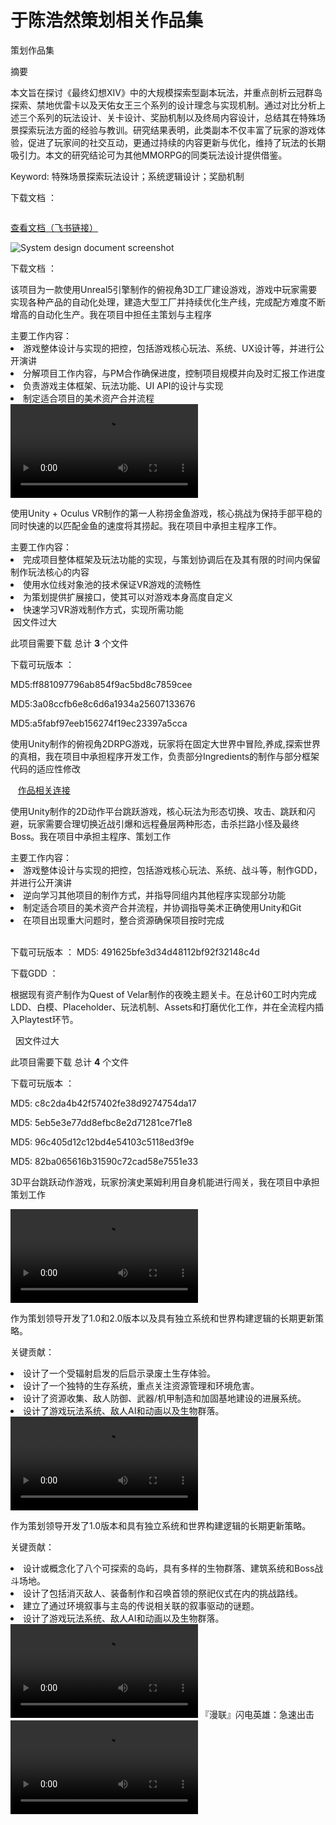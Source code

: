 # 于陈浩然策划相关作品集
<tip><p>策划作品集</p></tip>

[//]: # (<note><a href="游戏经验.md">跳转游戏经验</a></note>)
[//]: # (<p>那我确实是没办法在面试的时候解释这么多东西，这文档我写了28页。</p>)

<procedure title="玩法设计分析：MMORPG中的特殊场景探索玩法设计" collapsible="true" default-state="expanded">
    <note>
    <p>摘要</p>
    <p>本文旨在探讨《最终幻想XIV》中的大规模探索型副本玩法，并重点剖析云冠群岛探索、禁地优雷卡以及天佑女王三个系列的设计理念与实现机制。通过对比分析上述三个系列的玩法设计、关卡设计、奖励机制以及终局内容设计，总结其在特殊场景探索玩法方面的经验与教训。研究结果表明，此类副本不仅丰富了玩家的游戏体验，促进了玩家间的社交互动，更通过持续的内容更新与优化，维持了玩法的长期吸引力。本文的研究结论可为其他MMORPG的同类玩法设计提供借鉴。</p>
    <p>Keyword: 特殊场景探索玩法设计；系统逻辑设计；奖励机制</p>
    </note>
    <p>下载文档 ： <resource src="../downloadable/MMORPG中的特殊场景探索玩法设计.pdf"></resource></p>
</procedure>


<procedure title="个人策划练习 - FF14邮件系统拆解案" collapsible="true" default-state="expanded">
    <img src="MailSystem.png" alt=""/>
    <p><a href="https://github.com/ElectricArc-Yu/GD10Final/releases">查看文档（飞书链接） </a></p>
</procedure>

<procedure title="个人策划练习 - 参考最终幻想14" collapsible="true" default-state="expanded">
    <img src="FF14PvPSDD.png" alt="System design document screenshot" />
    <!-- <a href="FF14PvPSDD-C.md">详细内容及分析思路 当前正在完善中</a> -->
    <p>下载文档 ： <resource src="../downloadable/ファイナルファンタジーXIVフロントライン新ルール企画書.pdf"></resource></p>
</procedure>

<procedure title="非法组装" collapsible="true" default-state="expanded">
        <p>该项⽬为⼀款使⽤Unreal5引擎制作的俯视⻆3D⼯⼚建设游戏，游戏中玩家需要实现各种产品的⾃动化处理，建造⼤型⼯⼚并持续优化⽣产线，完成配⽅难度不断增⾼的⾃动化⽣产。我在项目中担任主策划与主程序</p>
        主要工作内容：
        <list>
        <li>游戏整体设计与实现的把控，包括游戏核心玩法、系统、UX设计等，并进行公开演讲</li>
        <li>分解项目工作内容，与PM合作确保进度，控制项目规模并向及时汇报工作进度</li>
        <li>负责游戏主体框架、玩法功能、UI API的设计与实现</li>
        <li>制定适合项目的美术资产合并流程</li>
        </list>
        <video src="Illegal Assembly.mp4" preview-src="VideoCover.png"/>
        <img src="IllagelAssemblyLogo.PNG"  alt=""/>
        <p>首页展示</p>
        <img src="IA_06.png" alt=""/>
        <p>编辑器内展示</p>
        <img src="IA_01.png" alt=""/>
        <img src="IA_02.png" alt=""/>
        <img src="IA_07.png" alt=""/>
        <p>工程展示</p>
        <img src="IA_03.png" alt=""/>
        <img src="IA_04.png" alt=""/>
        <p>UI进度展示</p>
        <img src="IA_05.png" alt=""/>
        <p>部分教程展示</p>
        <img src="IA_08.png" alt=""/>
        <a href="https://github.com/ElectricArc-Yu/GD10Final/releases">下载可玩版本</a>
</procedure>

<procedure title="VR捞金鱼" collapsible="true" default-state="expanded">
    <p>使用Unity + Oculus VR制作的第一人称捞金鱼游戏，核心挑战为保持手部平稳的同时快速的以匹配金鱼的速度将其捞起。我在项目中承担主程序工作。</p>
    主要工作内容：
    <list>
    <li>完成项目整体框架及玩法功能的实现，与策划协调后在及其有限的时间内保留制作玩法核心的内容</li>
    <li>使用水位线对象池的技术保证VR游戏的流畅性</li>
    <li>为策划提供扩展接口，使其可以对游戏本身高度自定义</li>
    <li>快速学习VR游戏制作方式，实现所需功能</li>
    </list>
    <img src="VRCatchThemAll.jpg"  alt=""/>
    <note> 因文件过大 <p></p> 此项目需要下载 总计 <b>3</b> 个文件</note>
    <p>下载可玩版本 ： </p>
    <step><resource src="../downloadable/LFS_Download/GoldFishScrooping/GoldFishScrooping.zip"></resource><p>MD5:ff881097796ab854f9ac5bd8c7859cee</p></step>
    <step><resource src="../downloadable/LFS_Download/GoldFishScrooping/GoldFishScrooping.z01"></resource><p>MD5:3a08ccfb6e8c6d6a1934a25607133676</p></step>
    <step><resource src="../downloadable/LFS_Download/GoldFishScrooping/GoldFishScrooping.z02"></resource><p>MD5:a5fabf97eeb156274f19ec23397a5cca</p></step>
</procedure>

<procedure title="铲屎官也是官" collapsible="true" default-state="expanded">
    <p>使用Unity制作的俯视角2DRPG游戏，玩家将在固定大世界中冒险,养成,探索世界的真相，我在项目中承担程序开发工作，负责部分Ingredients的制作与部分框架代码的适应性修改</p>
    <img src="ChanShiGuanYeShiGuan.png"  alt=""/>
    <img src="CSYSG_01.png" alt=""/>
    <img src="CSYSG_02.png" alt=""/>
    <a href="https://www.gcores.com/games/126694">作品相关连接</a>
</procedure>

<procedure title="山海" collapsible="true" default-state="expanded">
    <p>使用Unity制作的2D动作平台跳跃游戏，核心玩法为形态切换、攻击、跳跃和闪避，玩家需要合理切换近战引爆和远程叠层两种形态，击杀拦路小怪及最终Boss。我在项目中承担主程序、策划工作</p>
    主要工作内容：
    <list>
    <li>游戏整体设计与实现的把控，包括游戏核心玩法、系统、战斗等，制作GDD，并进行公开演讲</li>
    <li>逆向学习其他项目的制作方式，并指导同组内其他程序实现部分功能</li>
    <li>制定适合项目的美术资产合并流程，并协调指导美术正确使用Unity和Git</li>
    <li>在项目出现重大问题时，整合资源确保项目按时完成</li>
    </list>
    <img src="MountainSea.png"  alt=""/>
    <img src="Shanhai_01.png" alt=""/>
    <img src="Shanhai_02.png" alt=""/>
    <p>下载可玩版本 ： <resource src="../downloadable/Shanhai.zip" ></resource> MD5: 491625bfe3d34d48112bf92f32148c4d</p>
    <p>下载GDD ： <resource src="../downloadable/The Mountainsea GDD.pdf"></resource></p>
</procedure>

<procedure title="Quest Of Velar 关卡" collapsible="true" default-state="expanded">
    <p>根据现有资产制作为Quest of Velar制作的夜晚主题关卡。在总计60工时内完成LDD、白模、Placeholder、玩法机制、Assets和打磨优化工作，并在全流程内插入Playtest环节。</p>
    <img src="IntroLevel.png"  alt=""/>
    <img src="TurnalLevel.png"  alt=""/>
    <note> 因文件过大 <p></p> 此项目需要下载 总计 <b>4</b> 个文件</note>
    <p>下载可玩版本 ： </p>
    <step><resource src="../downloadable/LFS_Download/QuestOfVelar/QuestOfVelar_NightBlitze.zip"></resource><p>MD5: c8c2da4b42f57402fe38d9274754da17</p></step>
    <step><resource src="../downloadable/LFS_Download/QuestOfVelar/QuestOfVelar_NightBlitze.z01"></resource><p>MD5: 5eb5e3e77dd8efbc8e2d71281ce7f1e8</p></step>
    <step><resource src="../downloadable/LFS_Download/QuestOfVelar/QuestOfVelar_NightBlitze.z02"></resource><p>MD5: 96c405d12c12bd4e54103c5118ed3f9e</p></step>
    <step><resource src="../downloadable/LFS_Download/QuestOfVelar/QuestOfVelar_NightBlitze.z03"></resource><p>MD5: 82ba065616b31590c72cad58e7551e33</p></step>
</procedure>

<procedure title="怪盗史莱姆" collapsible="true" default-state="expanded">
    <p>3D平台跳跃动作游戏，玩家扮演史莱姆利用自身机能进行闯关，我在项目中承担策划工作</p>
    <video src="SLIME.mp4" preview-src="SLIME.png"/>
    <tip><a href="https://www.bilibili.com/video/BV14g4y1F7Lz">如上方视频不可用请转至Bilibili查看</a></tip>
</procedure>

<procedure collapsible="true" title="于 湖南诺汐游科技有限公司 完成的项目" default-state="expanded">
    <procedure collapsible="true" title="辐射生存·核冬降临·末日地堡" default-state="expanded">
    <p>作为策划领导开发了1.0和2.0版本以及具有独立系统和世界构建逻辑的长期更新策略。</p>
    <p>关键贡献：</p>
    <list>
    <li>设计了一个受辐射启发的后启示录废土生存体验。</li>
    <li>设计了一个独特的生存系统，重点关注资源管理和环境危害。</li>
    <li>设计了资源收集、敌人防御、武器/机甲制造和加固基地建设的进展系统。</li>
    <li>设计了游戏玩法系统、敌人AI和动画以及生物群落。</li>
    </list>
    <video src="FallOut.mp4" preview-src="FOCover.png"/>
    <img src="Fallout_01.png" alt=""/>
    <img src="Fallout_02.png" alt=""/>
    <p><a href="https://resource-minecraft.h5.163.com/#/detail?id=4664344300463689714">Project Release Address</a></p>
    </procedure>
    <procedure collapsible="true" title="恐怖岛生存" default-state="expanded">
    <p>作为策划领导开发了1.0版本和具有独立系统和世界构建逻辑的长期更新策略。</p>
    <p>关键贡献：</p>
    <list>
    <li>设计或概念化了八个可探索的岛屿，具有多样的生物群落、建筑系统和Boss战斗场地。</li>
    <li>设计了包括消灭敌人、装备制作和召唤首领的祭祀仪式在内的挑战路线。</li>
    <li>建立了通过环境叙事与主岛的传说相关联的叙事驱动的谜题。</li>
    <li>设计了游戏玩法系统、敌人AI和动画以及生物群落。</li>
    </list>
    <video src="HI.mp4" preview-src="KBDCover.png"/>
    <img src="HorrorIsland_01.png" alt=""/>
    <img src="HorrorIsland_02.png" alt=""/>
    <img src="HorrorIsland_03.png" alt=""/>
    <p><a href="https://resource-minecraft.h5.163.com/#/detail?id=4665488888721273907">Project Release Address</a></p>
    </procedure>
    <procedure collapsible="true" title="其他项目" default-state="collapsed">
    <tip>『漫联』闪电英雄：急速出击</tip>
    <video src="Lightning Hero.mp4" preview-src="LHCover.png"/>
    <img src="Shandianxia.png" alt=""/>
    <p><a href="https://resource-minecraft.h5.163.com/#/detail?id=4664383590833725456">Project Release Address</a></p>
    <p>--------------------------------------------------------</p>
    <tip>先锋对决：源·劈-主包 及 部分DLC</tip>
    <video src="OWMC.mp4" preview-src="OWMCCover.png"/>
    <img src="Overwatch.png" alt=""/>
    <p><a href="https://resource-minecraft.h5.163.com/#/detail?id=4662108906629006831">Project Release Address</a></p>
    </procedure>
</procedure>